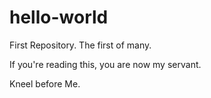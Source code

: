# hello-world
First Repository. The first of many.

If you're reading this, you are now my servant.

Kneel before Me.
